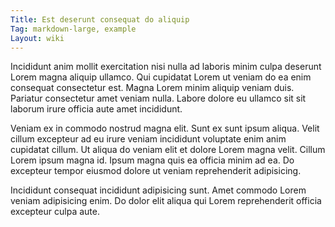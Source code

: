 ```yaml
---
Title: Est deserunt consequat do aliquip
Tag: markdown-large, example
Layout: wiki
---
```

Incididunt anim mollit exercitation nisi nulla ad laboris minim culpa deserunt Lorem magna aliquip ullamco. Qui cupidatat Lorem ut veniam do ea enim consequat consectetur est. Magna Lorem minim aliquip veniam duis. Pariatur consectetur amet veniam nulla. Labore dolore eu ullamco sit sit laborum irure officia aute amet incididunt.

Veniam ex in commodo nostrud magna elit. Sunt ex sunt ipsum aliqua. Velit cillum excepteur ad eu irure veniam incididunt voluptate enim anim cupidatat cillum. Ut aliqua do veniam elit et dolore Lorem magna velit. Cillum Lorem ipsum magna id. Ipsum magna quis ea officia minim ad ea. Do excepteur tempor eiusmod dolore ut veniam reprehenderit adipisicing.

Incididunt consequat incididunt adipisicing sunt. Amet commodo Lorem veniam adipisicing enim. Do dolor elit aliqua qui Lorem reprehenderit officia excepteur culpa aute.